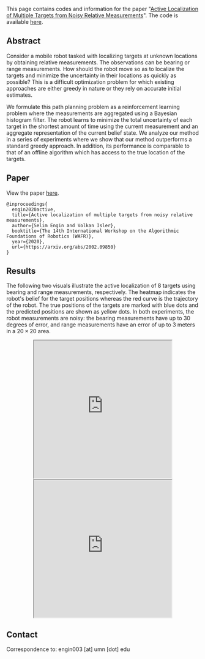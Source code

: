 This page contains codes and information for the paper "[Active Localization of Multiple Targets from Noisy Relative Measurements](https://ksengin.github.io/papers/wafr2020active.pdf)". The code is available [here](https://github.com/ksengin/active-target-localization/tree/master/target_localization).


## Abstract
Consider a mobile robot tasked with localizing targets at unknown locations by obtaining relative measurements. The observations can be bearing or range measurements. How should the robot move so as to localize the targets and minimize the uncertainty in their locations as quickly as possible? This is a difficult optimization problem for which existing approaches are either greedy in nature or they rely on accurate initial estimates.

We formulate this path planning problem as a reinforcement learning problem where the measurements are aggregated using a Bayesian histogram filter. The robot learns to minimize the total uncertainty of each target in the shortest amount of time using the current measurement and an aggregate representation of the current belief state. We analyze our method in a series of experiments where we show that our method outperforms a standard greedy approach. In addition, its performance is comparable to that of an offline algorithm which has access to the true location of the targets.


## Paper
View the paper [here](https://ksengin.github.io/papers/wafr2020active.pdf).
```
@inproceedings{
  engin2020active,
  title={Active localization of multiple targets from noisy relative measurements},
  author={Selim Engin and Volkan Isler},
  booktitle={The 14th International Workshop on the Algorithmic Foundations of Robotics (WAFR)},
  year={2020},
  url={https://arxiv.org/abs/2002.09850}
}
```


## Results
The following two visuals illustrate the active localization of 8 targets using bearing and range measurements, respectively. The heatmap indicates the robot's belief for the target positions whereas the red curve is the trajectory of the robot. The true positions of the targets are marked with blue dots and the predicted positions are shown as yellow dots. In both experiments, the robot measurements are noisy: the bearing measurements have up to 30 degrees of error, and range measurements have an error of up to 3 meters in a $20 \times 20$ area.
<!-- ![alt text](https://github.com/ksengin/active-target-localization/blob/master/visuals/atl_bearing.gif?raw=true)
![alt text](https://github.com/ksengin/active-target-localization/blob/master/visuals/atl_range.gif?raw=true) -->


<center>
<iframe src="https://drive.google.com/file/d/1rrkkmvIhP80OuivfAPDipD9i71otX6fL/preview" width="360" height="360"></iframe>
<!-- </center>
<center> -->
<iframe src="https://drive.google.com/file/d/1H3HgEA7MIXLEwgV4ZN9g-M9TaBKa8XpB/preview" width="360" height="360"></iframe>
</center>



## Contact
Correspondence to: engin003 [at] umn [dot] edu
